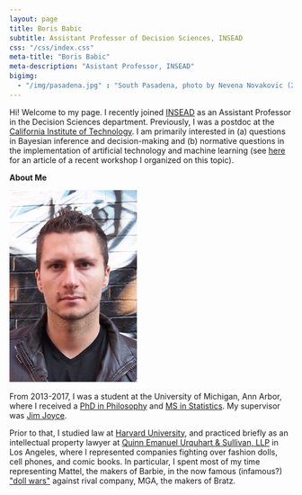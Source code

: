 ```yaml
---
layout: page
title: Boris Babic
subtitle: Assistant Professor of Decision Sciences, INSEAD
css: "/css/index.css"
meta-title: "Boris Babic"
meta-description: "Asistant Professor, INSEAD"
bigimg:
  - "/img/pasadena.jpg" : "South Pasadena, photo by Nevena Novakovic (2018)"
---
```


Hi! Welcome to my page. I recently joined [INSEAD](https://www.insead.edu/) as an Assistant Professor in the Decision Sciences department. Previously, I was a postdoc at the [California Institute of Technology](http://hss.divisions.caltech.edu/people/boris-babic). I am primarily interested in (a) questions in Bayesian inference and decision-making and (b) normative questions in the implementation of artificial technology and machine learning (see [here](https://www.caltech.edu/about/news/can-ai-be-fair) for an article of a recent workshop I organized on this topic). 

<!--- The overarching theme of my research is **epistemic risk**. The core dimensions of this project span philosophy of science/formal epistemology, normative ethics, and law & public policy. The latter engages the emerging literature on fair AI and machine learning. You can learn more about epistemic risk by clicking on the Research tab. --> 

**About Me**

![profile_pic](/img/babic.jpg)

From 2013-2017, I was a student at the University of Michigan, Ann Arbor, where I received a [PhD in Philosophy](https://lsa.umich.edu/philosophy) and [MS in Statistics](https://lsa.umich.edu/stats). My supervisor was [Jim Joyce](http://www-personal.umich.edu/~jjoyce/). <!--- My dissertation was entitled, unsurprisingly, Foundations of Epistemic Risk.--> 

Prior to that, I studied law at [Harvard University](https://hls.harvard.edu/), and practiced briefly as an intellectual property lawyer at [Quinn Emanuel Urquhart & Sullivan, LLP](https://www.quinnemanuel.com/) in Los Angeles, where I represented companies fighting over fashion dolls, cell phones, and comic books. In particular, I spent most of my time representing Mattel, the makers of Barbie, in the now famous (infamous?) ["doll wars"](https://www.newyorker.com/magazine/2018/01/22/when-barbie-went-to-war-with-bratz) against rival company, MGA, the makers of Bratz. 
<!-- And prior to that, [I mostly tried](/img/hockey.jpg), and failed, to become a professional hockey player. -->
